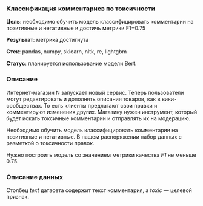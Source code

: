 ### Классификация комментариев по токсичности

**Цель**: необходимо обучить модель классифицировать комментарии на позитивные и негативные и достичь метрики F1=0.75

**Результат**: метрика достигнута

**Стек**: pandas, numpy, sklearn, nltk, re, lightgbm

**Статус**: планируется использование модели Bert.

### Описание

Интернет-магазин N запускает новый сервис. Теперь пользователи могут редактировать и дополнять описания товаров, как в вики-сообществах. То есть клиенты предлагают свои правки и комментируют изменения других. Магазину нужен инструмент, который будет искать токсичные комментарии и отправлять их на модерацию. 

Необходимо обучить модель классифицировать комментарии на позитивные и негативные. В нашем распоряжении набор данных с разметкой о токсичности правок.

Нужно построить модель со значением метрики качества *F1* не меньше 0.75. 

### Описание данных

Столбец *text* датасета содержит текст комментария, а *toxic* — целевой признак.
